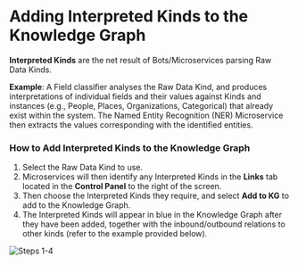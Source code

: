 # Adding Interpreted Kinds to the Knowledge Graph

**Interpreted Kinds** are the net result of Bots/Microservices parsing Raw Data Kinds.

**Example**: A Field classifier analyses the Raw Data Kind, and produces interpretations of individual fields and their values against Kinds and instances \(e.g., People, Places, Organizations, Categorical\) that already exist within the system. The Named Entity Recognition \(NER\) Microservice then extracts the values corresponding with the identified entities.

### How to Add Interpreted Kinds to the Knowledge Graph <a id="how-to-add-interpreted-kinds-to-the-knowledge-graph"></a>

1. Select the Raw Data Kind to use.
2. Microservices will then identify any Interpreted Kinds in the **Links** tab located in the **Control Panel** to the right of the screen.
3. Then choose the Interpreted Kinds they require, and select **Add to KG** to add to the Knowledge Graph.
4. The Interpreted Kinds will appear in blue in the Knowledge Graph after they have been added, together with the inbound/outbound relations to other kinds \(refer to the example provided below\).

![Steps 1-4](https://maanaimages.blob.core.windows.net/maana-q-documentation/INTERPRETED%20KINDS.png)

